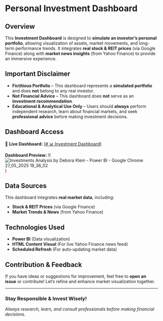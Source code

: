 #  Personal Investment Dashboard

##  Overview  
This **Investment Dashboard** is designed to **simulate an investor’s personal portfolio**, allowing visualization of assets, market movements, and long-term performance trends. It integrates **real stock & REIT prices** (via Google Finance) along with **market news insights** (from Yahoo Finance) to provide an immersive experience.

##  Important Disclaimer  
- **Fictitious Portfolio** – This dashboard represents a **simulated portfolio** and does **not** belong to any real investor.  
- **Not Financial Advice** – This dashboard does **not** serve as an **investment recommendation**.  
- **Educational & Analytical Use Only** – Users should **always** perform independent research, learn about financial markets, and seek **professional advice** before making investment decisions.

##  Dashboard Access  
🔗 **Live Dashboard:** [[# 📊 Investment Dashboard](https://app.powerbi.com/view?r=eyJrIjoiNDEwNWQ0YmYtN2JlNy00Mzk3LWE0NzMtYTM5ZjA5MTgwY2U4IiwidCI6IjY1OWNlMmI4LTA3MTQtNDE5OC04YzM4LWRjOWI2MGFhYmI1NyJ9)]


 **Dashboard Preview:** !(![Investments Analysis by Debora Klein - Power BI - Google Chrome 27_05_2025 19_36_02](https://github.com/user-attachments/assets/690f22ed-1ff7-4752-b98f-d30f3d2d7016)
)  

##  Data Sources  
This dashboard integrates **real market data**, including:  
-  **Stock & REIT Prices** (via Google Finance)  
-  **Market Trends & News** (from Yahoo Finance)  

##  Technologies Used  
- **Power BI** (Data visualization)  
- **HTML Content Visual** (For live Yahoo Finance news feed)  
- **Scheduled Refresh** (For auto-updating market data)  

##  Contribution & Feedback  
If you have ideas or suggestions for improvement, feel free to **open an issue** or contribute! Let’s refine and enhance market visualization together. 

---

### **Stay Responsible & Invest Wisely!**
_Always research, learn, and consult professionals before making financial decisions._


